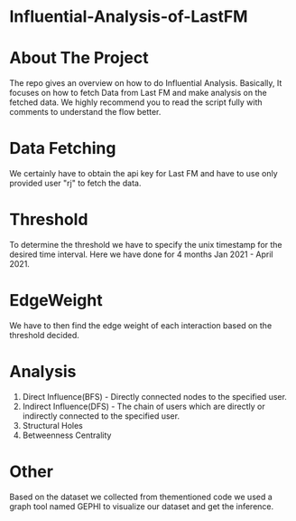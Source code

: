# Influential-Analysis-of-LastFM

# About The Project
The repo gives an overview on how to do Influential Analysis. Basically, It focuses on how to fetch Data from Last FM and make analysis on the fetched data. We highly recommend you to read the script fully with comments to understand the flow better.

# Data Fetching
We certainly have to obtain the api key for Last FM and have to use only provided user "rj" to fetch the data.

# Threshold
To determine the threshold we have to specify the unix timestamp for the desired time interval. Here we have done for 4 months Jan 2021 - April 2021.

# EdgeWeight
We have to then find the edge weight of each interaction based on the threshold decided. 

# Analysis
1. Direct Influence(BFS) - Directly connected nodes to the specified user.
2. Indirect Influence(DFS) - The chain of users which are directly or indirectly connected to the specified user.
3. Structural Holes
4. Betweenness Centrality

# Other
Based on the dataset we collected from thementioned code we used a graph tool named GEPHI to visualize our dataset and get the inference.
